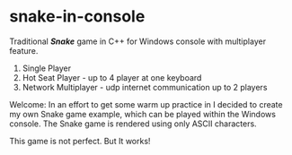 # snake-in-console
Traditional ***Snake*** game in C++ for Windows console with multiplayer feature.

1. Single Player
2. Hot Seat Player - up to 4 player at one keyboard
3. Network Multiplayer  - udp internet communication up to 2 players

Welcome:
In an effort to get some warm up practice in I decided to create my own Snake game example, which can be played within the Windows console.
The Snake game is rendered using only ASCII characters.

This game is not perfect. But It works!

